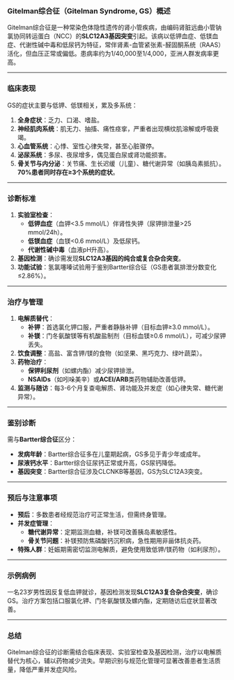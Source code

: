 ### **Gitelman综合征（Gitelman Syndrome, GS）概述**  
Gitelman综合征是一种常染色体隐性遗传的肾小管疾病，由编码肾脏远曲小管钠氯协同转运蛋白（NCC）的**SLC12A3基因突变**引起。该病以低钾血症、低镁血症、代谢性碱中毒和低尿钙为特征，常伴肾素-血管紧张素-醛固酮系统（RAAS）活化，但血压正常或偏低。患病率约为1/40,000至1/4,000，亚洲人群发病率更高。

---

### **临床表现**  
GS的症状主要与低钾、低镁相关，累及多系统：  
1. **全身症状**：乏力、口渴、嗜盐。  
2. **神经肌肉系统**：肌无力、抽搐、痛性痉挛，严重者出现横纹肌溶解或呼吸衰竭。  
3. **心血管系统**：心悸、室性心律失常，甚至心脏骤停。  
4. **泌尿系统**：多尿、夜尿增多，偶见蛋白尿或肾功能损害。  
5. **骨关节与内分泌**：关节痛、生长迟缓（儿童）、糖代谢异常（如胰岛素抵抗）。  
**70%患者同时存在≥3个系统的症状**。

---

### **诊断标准**  
1. **实验室检查**：  
   - **低钾血症**（血钾<3.5 mmol/L）伴肾性失钾（尿钾排泄量>25 mmol/24h）。  
   - **低镁血症**（血镁<0.6 mmol/L）及低尿钙。  
   - **代谢性碱中毒**（血液pH升高）。  
2. **基因检测**：确诊需发现**SLC12A3基因的纯合或复合杂合突变**。  
3. **功能试验**：氢氯噻嗪试验用于鉴别Bartter综合征（GS患者氯排泄分数变化≤2.86%）。  

---

### **治疗与管理**  
1. **电解质替代**：  
   - **补钾**：首选氯化钾口服，严重者静脉补钾（目标血钾≥3.0 mmol/L）。  
   - **补镁**：门冬氨酸镁等有机酸盐制剂（目标血镁≥0.6 mmol/L），可减少尿钾丢失。  
2. **饮食调整**：高盐、富含钾/镁的食物（如坚果、黑巧克力、绿叶蔬菜）。  
3. **药物治疗**：  
   - **保钾利尿剂**（如螺内酯）减少尿钾排泄。  
   - **NSAIDs**（如吲哚美辛）或**ACEI/ARB**类药物辅助改善低钾。  
4. **监测与随访**：每3-6个月复查电解质、肾功能及并发症（如心律失常、糖代谢异常）。  

---

### **鉴别诊断**  
需与**Bartter综合征**区分：  
- **发病年龄**：Bartter综合征多在儿童期起病，GS多见于青少年或成年。  
- **尿液钙水平**：Bartter综合征尿钙正常或升高，GS尿钙降低。  
- **基因突变**：Bartter综合征涉及CLCNKB等基因，GS为SLC12A3突变。  

---

### **预后与注意事项**  
- **预后**：多数患者经规范治疗可正常生活，但需终身管理。  
- **并发症管理**：  
  - **糖代谢异常**：定期监测血糖，补镁可改善胰岛素敏感性。  
  - **骨关节问题**：补镁预防焦磷酸钙沉积病，急性期用非甾体抗炎药。  
- **特殊人群**：妊娠期需密切监测电解质，避免使用致低钾/镁药物（如利尿剂）。  

---

### **示例病例**  
一名23岁男性因反复低血钾就诊，基因检测发现**SLC12A3复合杂合突变**，确诊GS。治疗方案包括口服氯化钾、门冬氨酸镁及螺内酯，定期随访后症状显著改善。

---

### **总结**  
Gitelman综合征的诊断需结合临床表现、实验室检查及基因检测，治疗以电解质替代为核心，辅以药物减少流失。早期识别与规范化管理可显著改善患者生活质量，降低严重并发症风险。




